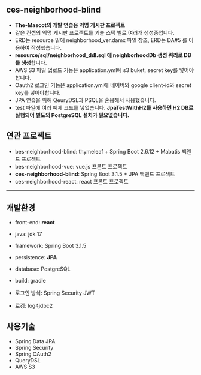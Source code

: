## ces-neighborhood-blind
- __The-Mascot의 개발 연습용 익명 게시판 프로젝트__
- 같은 컨셉의 익명 게시판 프로젝트를 기술 스택 별로 여러개 생성중입니다.
- ERD는 resource 밑에 neighborhood_ver.damx 파일 참조, ERD는 DA#5 를 이용하여 작성했습니다.
- **resource/sql/neighborhood_ddl.sql 에 neighborhoodDb 생성 쿼리로 DB를 생성**합니다.
- AWS S3 파일 업로드 기능은 application.yml에 s3 buket, secret key를 넣어야합니다.
- Oauth2 로그인 기능은 application.yml에 네이버와 google client-id와 secret key를 넣어야합니다.
- JPA 연습을 위해 QeuryDSL과 PSQL을 혼용해서 사용했습니다.
- test 파일에 여러 예제 코드를 넣었습니다. **JpaTestWithH2를 사용하면 H2 DB로 실행되어 별도의 PostgreSQL 설치가 필요없습니다.**

## 연관 프로젝트
- bes-neighborhood-blind: thymeleaf + Spring Boot 2.6.12 + Mabatis 백엔드 프로젝트
- bes-neighborhood-vue: vue.js 프론트 프로젝트
- **ces-neighborhood-blind**: Spring Boot 3.1.5 + JPA 백엔드 프로젝트
- ces-neighborhood-react: react 프론트 프로젝트

---

## 개발환경
- front-end: __react__
- java: jdk 17
- framework: Spring Boot 3.1.5
- persistence: __JPA__
- database: PostgreSQL
- build: gradle

- 로그인 방식: Spring Security JWT
- 로깅: log4jdbc2


## 사용기술
- Spring Data JPA
- Spring Security
- Spring OAuth2
- QueryDSL
- AWS S3
